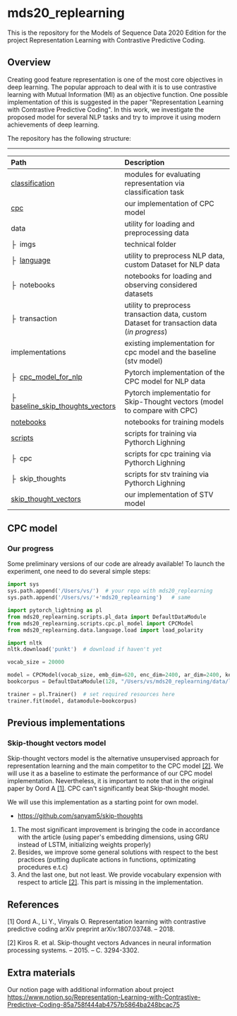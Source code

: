 # mds20_replearning
This is the repository for the Models of Sequence Data 2020 Edition for the project Representation Learning with Contrastive Predictive Coding. 

## Overview 
Creating good feature representation is one of the most core objectives in deep learning. The popular approach to deal with it is to use contrastive learning with Mutual Information (MI) as an objective function. One possible implementation of this is suggested in the paper "Representation Learning with Contrastive Predictive Coding".  In this work, we investigate the proposed model for several NLP  tasks and try to improve it using modern achievements of deep learning.

The repository has the following structure:

---
| Path  | Description
| :---  | :----------
| [classification](https://github.com/rodrigorivera/mds20_replearning/tree/master/classification) | modules for evaluating representation via classification task
| [cpc](https://github.com/rodrigorivera/mds20_replearning/tree/master/cpc) | our implementation of CPC model
| data | utility for loading and preprocessing data
| &boxvr;&nbsp; imgs | technical folder
| &boxvr;&nbsp; [language](https://github.com/rodrigorivera/mds20_replearning/tree/master/data/language) | utility to preprocess NLP data, custom Dataset for NLP data 
| &boxvr;&nbsp; notebooks | notebooks for loading and observing considered datasets
| &boxvr;&nbsp; transaction | utility to preprocess transaction data, custom Dataset for transaction data (*in progress*)
| implementations | existing implementation for cpc model and the baseline (stv model) 
| &boxvr;&nbsp; [cpc_model_for_nlp](https://github.com/rodrigorivera/mds20_replearning/tree/master/implementations/cpc_model_for_nlp) | Pytorch implementation of the CPC model for NLP data
| &boxvr;&nbsp; [baseline_skip_thoughts_vectors](https://github.com/rodrigorivera/mds20_replearning/tree/master/implementations/baseline_skip_thoughts_vectors) | Pytorch implementatio for Skip-Thought vectors (model to compare with CPC)
| [notebooks](https://github.com/rodrigorivera/mds20_replearning/tree/master/notebooks) | notebooks for training models
| [scripts](https://github.com/rodrigorivera/mds20_replearning/tree/master/notebooks) | scripts for training via Pythorch Lighning
| &boxvr;&nbsp; cpc | scripts for cpc training via Pythorch Lighning
| &boxvr;&nbsp; skip_thoughts | scripts for stv training via Pythorch Lighning
| [skip_thought_vectors](https://github.com/rodrigorivera/mds20_replearning/tree/master/skip_thought_vectors) | our implementation of STV model

## CPC model 

### Our progress

Some preliminary versions of our code are already available! To launch the experiment, one need to do several simple steps:

```python
import sys
sys.path.append('/Users/vs/')  # your repo with mds20_replearning
sys.path.append('/Users/vs/'+'mds20_replearning')   # same

import pytorch_lightning as pl
from mds20_replearning.scripts.pl_data import DefaultDataModule
from mds20_replearning.scripts.cpc.pl_model import CPCModel
from mds20_replearning.data.language.load import load_polarity

import nltk
nltk.download('punkt')  # download if haven't yet

vocab_size = 20000

model = CPCModel(vocab_size, emb_dim=620, enc_dim=2400, ar_dim=2400, kernel_size=5, lr=2e-4) 
bookcorpus = DefaultDataModule(128, "/Users/vs/mds20_replearning/data/language/part_book_corpus.txt", valid_split=0.1, vocab_size=vocab_size)  # path to bookcorpus data

trainer = pl.Trainer()  # set required resources here
trainer.fit(model, datamodule=bookcorpus)
```

## Previous implementations

### Skip-thought vectors model
Skip-thought vectors model is the alternative unsupervised approach for representation learning and the main competitor to the CPC model [[2]](#2). We will use it as a baseline to estimate the performance of our CPC model implementation. 
Nevertheless, it is important to note that in the original paper by Oord A [[1]](#1). CPC can't significantly beat Skip-thought model. 

We will use this implementation as a starting point for own model. 
* https://github.com/sanyam5/skip-thoughts

1. The most significant improvement is bringing the code in accordance with the article (using paper's embedding dimensions, using GRU instead of LSTM, initializing weights properly)
2. Besides, we improve some general solutions with respect to the best practices (putting duplicate actions in functions, optimizating procedures e.t.c)
3. And the last one, but not least. We provide vocabulary expension with respect to article [[2]](#2). This part is missing in the implementation. 

## References
<a id="1">[1]</a> 
Oord A., Li Y., Vinyals O. 
Representation learning with contrastive predictive coding
arXiv preprint arXiv:1807.03748. – 2018.

<a id="2">[2]</a> 
Kiros R. et al. 
Skip-thought vectors
Advances in neural information processing systems. – 2015. – С. 3294-3302.

## Extra materials 
Our notion page with additional information about project
https://www.notion.so/Representation-Learning-with-Contrastive-Predictive-Coding-85a758f444ab4757b5864ba248bcac75 
